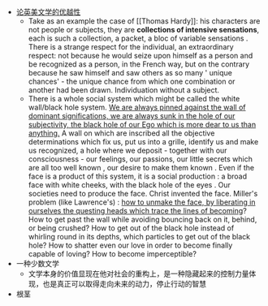 - [论英美文学的优越性](https://www.deleuzecn.com/DE-LA-SUP-RIORIT-DE-LA-LITT-RATURE-ANGLAISE-AM-RICAINE-d42c446bd18e4b8dab6790568656ebca)
	- Take as an example the case of [[Thomas Hardy]]: his characters are not people or subjects, they are **collections of intensive sensations**, each is such a collection, a packet, a bloc of variable sensations . There is a strange respect for the individual, an extraordinary respect: not because he would seize upon himself as a person and be recognized as a person, in the French way, but on the contrary because he saw himself and saw others as so many ' unique chances' - the unique chance from which one combination or another had been drawn. Individuation without a subject.
	- There is a whole social system which might be called the white wall/black hole system. <u>We are always pinned against the wall of dominant significations, we are always sunk in the hole of our subjectivity, the black hole of our Ego which is more dear to us than anything.</u> A wall on which are inscribed all the objective determinations which fix us, put us into a grille, identify us and make us recognized, a hole where we deposit - together with our consciousness - our feelings, our passions, our little secrets which are all too well known , our desire to make them known . Even if the face is a product of this system, it is a social production : a broad face with white cheeks, with the black hole of the eyes . Our societies need to produce the face. Christ invented the face. Miller's problem (like Lawrence's) : <u>how to unmake the face, by liberating in ourselves the questing heads which trace the lines of becoming</u>? How to get past the wall while avoiding bouncing back on it, behind, or being crushed? How to get out of the black hole instead of whirling round in its depths, which particles to get out of the black hole? How to shatter even our love in order to become finally capable of loving? How to become imperceptible?
- 一种少数文学
	- 文学本身的价值显现在他对社会的重构上，是一种隐藏起来的控制力量体现，也是真正可以取得走向未来的动力，停止行动的智慧
- 根茎
